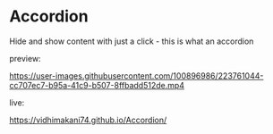 # Accordion
 Hide and show content with just a click - this is what an accordion

preview:

https://user-images.githubusercontent.com/100896986/223761044-cc707ec7-b95a-41c9-b507-8ffbadd512de.mp4

live:

https://vidhimakani74.github.io/Accordion/
